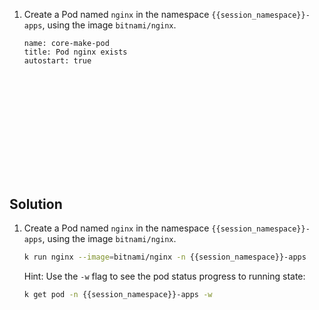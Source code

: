 
1. Create a Pod named `nginx` in the namespace `{{session_namespace}}-apps`, using the image `bitnami/nginx`.

    ```examiner:execute-test
    name: core-make-pod
    title: Pod nginx exists
    autostart: true
    ```

<h2 style="margin-top: 10em;">Solution</h2>

1. Create a Pod named `nginx` in the namespace `{{session_namespace}}-apps`, using the image `bitnami/nginx`.

    ```bash
    k run nginx --image=bitnami/nginx -n {{session_namespace}}-apps
    ```

    Hint:  Use the `-w` flag to see the pod status progress to running state:

    ```bash
    k get pod -n {{session_namespace}}-apps -w
    ```
